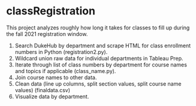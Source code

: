 # classRegistration

This project analyzes roughly how long it takes for classes to fill up during the fall 2021 registration window.

1. Search DukeHub by department and scrape HTML for class enrollment numbers in Python (registration2.py).
2. Wildcard union raw data for individual departments in Tableau Prep.
3. Iterate through list of class numbers by department for course names and topics if applicable (class_name.py).
4. Join course names to other data.
5. Clean data (line up columns, split section values, split course name values) (finaldata.csv)
6. Visualize data by department.
